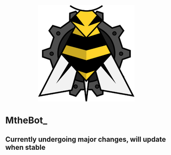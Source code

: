 <p align="center">
    <img src='./assets/logo.png' width='300px' height='300px'/>
</p>

# MtheBot_

## Currently undergoing major changes, will update when stable
